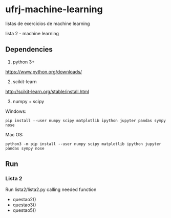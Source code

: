 # ufrj-machine-learning
listas de exercicios de machine learning

lista 2 - machine learning


## Dependencies

1. python 3+

https://www.python.org/downloads/

2. scikit-learn

http://scikit-learn.org/stable/install.html 

3. numpy + scipy

Windows:

    pip install --user numpy scipy matplotlib ipython jupyter pandas sympy nose

Mac OS:

    python3 -m pip install --user numpy scipy matplotlib ipython jupyter pandas sympy nose

## Run

### Lista 2 
 Run lista2/lista2.py calling needed function 
* questao2()
* questao3()
* questao5()